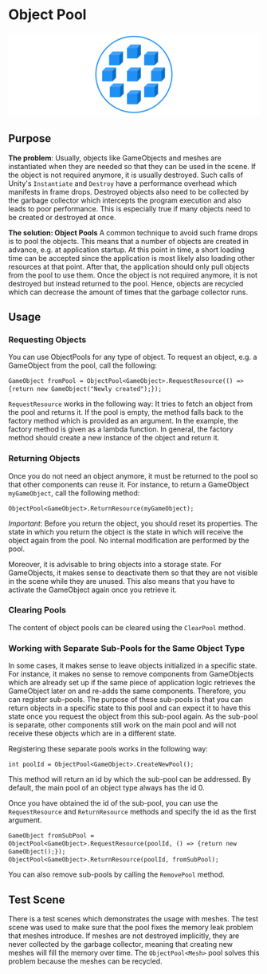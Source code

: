 # Object Pool

![Object Pool](../resources/Logos/ObjectPool.svg)

## Purpose

**The problem**:
Usually, objects like GameObjects and meshes are instantiated when they are needed so that they can be used in the scene.
If the object is not required anymore, it is usually destroyed.
Such calls of Unity's `Instantiate` and `Destroy` have a performance overhead which manifests in frame drops.
Destroyed objects also need to be collected by the garbage collector which intercepts the program execution and also leads to poor performance.
This is especially true if many objects need to be created or destroyed at once.

**The solution: Object Pools**
A common technique to avoid such frame drops is to pool the objects.
This means that a number of objects are created in advance, e.g. at application startup.
At this point in time, a short loading time can be accepted since the application is most likely also loading other resources at that point.
After that, the application should only pull objects from the pool to use them.
Once the object is not required anymore, it is not destroyed but instead returned to the pool.
Hence, objects are recycled which can decrease the amount of times that the garbage collector runs.

## Usage

### Requesting Objects

You can use ObjectPools for any type of object.
To request an object, e.g. a GameObject from the pool, call the following:

```[C#]
GameObject fromPool = ObjectPool<GameObject>.RequestResource(() => {return new GameObject("Newly created");});
```

`RequestResource` works in the following way:
It tries to fetch an object from the pool and returns it.
If the pool is empty, the method falls back to the factory method which is provided as an argument.
In the example, the factory method is given as a lambda function.
In general, the factory method should create a new instance of the object and return it.

### Returning Objects

Once you do not need an object anymore, it must be returned to the pool so that other components can reuse it.
For instance, to return a GameObject `myGameObject`, call the following method:

```[C#]
ObjectPool<GameObject>.ReturnResource(myGameObject);
```

*Important*:
Before you return the object, you should reset its properties.
The state in which you return the object is the state in which will receive the object again from the pool.
No internal modification are performed by the pool.

Moreover, it is advisable to bring objects into a storage state.
For GameObjects, it makes sense to deactivate them so that they are not visible in the scene while they are unused.
This also means that you have to activate the GameObject again once you retrieve it.

### Clearing Pools

The content of object pools can be cleared using the `ClearPool` method.

### Working with Separate Sub-Pools for the Same Object Type

In some cases, it makes sense to leave objects initialized in a specific state.
For instance, it makes no sense to remove components from GameObjects which are already set up if the same piece of application logic retrieves the GameObject later on and re-adds the same components.
Therefore, you can register sub-pools.
The purpose of these sub-pools is that you can return objects in a specific state to this pool and can expect it to have this state once you request the object from this sub-pool again.
As the sub-pool is separate, other components still work on the main pool and will not receive these objects which are in a different state.

Registering these separate pools works in the following way:

```[C#]
int poolId = ObjectPool<GameObject>.CreateNewPool();
```

This method will return an id by which the sub-pool can be addressed.
By default, the main pool of an object type always has the id 0.

Once you have obtained the id of the sub-pool, you can use the `RequestResource` and `ReturnResource` methods and specify the id as the first argument.

```[C#]
GameObject fromSubPool = ObjectPool<GameObject>.RequestResource(poolId, () => {return new GameObject();});
ObjectPool<GameObject>.ReturnResource(poolId, fromSubPool);
```

You can also remove sub-pools by calling the `RemovePool` method.

## Test Scene
There is a test scenes which demonstrates the usage with meshes.
The test scene was used to make sure that the pool fixes the memory leak problem that meshes introduce.
If meshes are not destroyed implicitly, they are never collected by the garbage collector, meaning that creating new meshes will fill the memory over time.
The `ObjectPool<Mesh>` pool solves this problem because the meshes can be recycled.